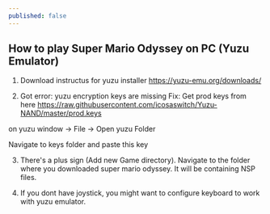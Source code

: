 ```yaml
---
published: false
---
```

##   How to play Super Mario Odyssey on PC (Yuzu Emulator)

1. Download instructus for yuzu installer 
https://yuzu-emu.org/downloads/

2. Got error: yuzu encryption keys are missing
Fix: 
Get prod keys from here https://raw.githubusercontent.com/icosaswitch/Yuzu-NAND/master/prod.keys

on yuzu window -> File -> Open yuzu Folder 

Navigate to keys folder and paste this key

3. There's a plus sign (Add new Game directory). 
Navigate to the folder where you downloaded super mario odyssey. It will be containing NSP files. 

4. If you dont have joystick, you might want to configure keyboard to work with yuzu emulator.
